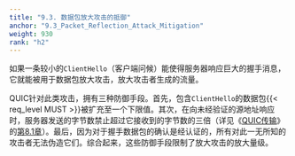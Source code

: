 ```yaml
---
title: "9.3. 数据包放大攻击的抵御"
anchor: "9.3_Packet_Reflection_Attack_Mitigation"
weight: 930
rank: "h2"
---
```


如果一条较小的`ClientHello`（客户端问候）能使得服务器响应巨大的握手消息，它就能被用于数据包放大攻击，放大攻击者生成的流量。

QUIC针对此类攻击，拥有三种防御手段。首先，包含`ClientHello`的数据包{{< req_level MUST >}}被扩充至一个下限值。其次，在向未经验证的源地址响应时，服务器发送的字节数禁止超过它接收到的字节数的三倍（详见《[QUIC传输](../RFC9000_Chinese_Simplified)》的[第8.1章](../RFC9000_Chinese_Simplified/#8.1_Address_Validation_during_Connection_Establishment)）。最后，因为对于握手数据包的确认是经认证的，所有对此一无所知的攻击者无法伪造它们。综合起来，这些防御手段限制了放大攻击的放大量级。
